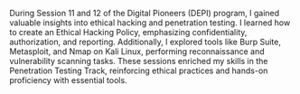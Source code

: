 During Session 11 and 12 of the Digital Pioneers (DEPI) program, I gained valuable insights into ethical hacking and penetration testing. I learned how to create an Ethical Hacking Policy, emphasizing confidentiality, authorization, and reporting. Additionally, I explored tools like Burp Suite, Metasploit, and Nmap on Kali Linux, performing reconnaissance and vulnerability scanning tasks. These sessions enriched my skills in the Penetration Testing Track, reinforcing ethical practices and hands-on proficiency with essential tools.
